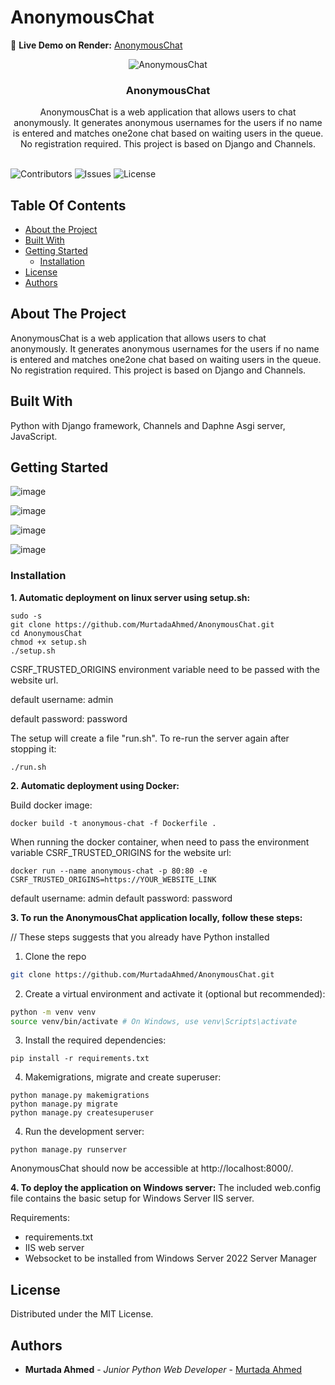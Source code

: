 # AnonymousChat
🚀 **Live Demo on Render:** <a href="https://anonymouschat-1f2d.onrender.com/" target="_blank">AnonymousChat</a>

<p align="center">
  <img src="https://github.com/MurtadaAhmed/AnonymousChat/assets/108568451/278445d1-76ed-40fd-b7f0-692c3872de9f" alt="AnonymousChat" />

</p>

<p align="center">
  

  <h3 align="center">AnonymousChat</h3>

  <p align="center">
    AnonymousChat is a web application that allows users to chat anonymously. It generates anonymous usernames for the users if no name is entered and matches one2one chat based on waiting users in the queue. No registration required. This project is based on Django and Channels.
    <br/>
    <br/>
  
  </p>
</p>

![Contributors](https://img.shields.io/github/contributors/MurtadaAhmed/AnonymousChat?color=dark-green) ![Issues](https://img.shields.io/github/issues/MurtadaAhmed/AnonymousChat) ![License](https://img.shields.io/github/license/MurtadaAhmed/AnonymousChat) 

## Table Of Contents

* [About the Project](#about-the-project)
* [Built With](#built-with)
* [Getting Started](#getting-started)
  * [Installation](#installation)
* [License](#license)
* [Authors](#authors)

## About The Project

AnonymousChat is a web application that allows users to chat anonymously. It generates anonymous usernames for the users if no name is entered and matches one2one chat based on waiting users in the queue. No registration required. This project is based on Django and Channels.

## Built With

Python with Django framework, Channels and Daphne Asgi server, JavaScript.

## Getting Started
![image](https://github.com/MurtadaAhmed/AnonymousChat/assets/108568451/94e5af61-5850-4511-90e9-03d6ecb3689d)

![image](https://github.com/MurtadaAhmed/AnonymousChat/assets/108568451/d96bd2be-1991-4faf-83d1-58e5400a8fae)

![image](https://github.com/MurtadaAhmed/AnonymousChat/assets/108568451/0155bbfb-ea1e-43d0-8612-f94f3a30bc52)

![image](https://github.com/MurtadaAhmed/AnonymousChat/assets/108568451/72bdcdfe-750f-4258-827e-d2680d24a225)

### Installation

**1. Automatic deployment on linux server using setup.sh:**

```
sudo -s
git clone https://github.com/MurtadaAhmed/AnonymousChat.git
cd AnonymousChat
chmod +x setup.sh
./setup.sh
```
CSRF_TRUSTED_ORIGINS environment variable need to be passed with the website url.

default username: admin

default password: password

The setup will create a file "run.sh". To re-run the server again after stopping it:

```
./run.sh
```

**2. Automatic deployment using Docker:**

Build docker image:
```commandline
docker build -t anonymous-chat -f Dockerfile .
```

When running the docker container, when need to pass the environment variable CSRF_TRUSTED_ORIGINS for the website url:
```commandline
docker run --name anonymous-chat -p 80:80 -e CSRF_TRUSTED_ORIGINS=https://YOUR_WEBSITE_LINK
```

default username: admin
default password: password


**3. To run the AnonymousChat application locally, follow these steps:**

// These steps suggests that you already have Python installed

1. Clone the repo

```sh
git clone https://github.com/MurtadaAhmed/AnonymousChat.git
```

2. Create a virtual environment and activate it (optional but recommended):

```sh
python -m venv venv
source venv/bin/activate # On Windows, use venv\Scripts\activate
```

3. Install the required dependencies:

```
pip install -r requirements.txt
```

4. Makemigrations, migrate and create superuser:
```
python manage.py makemigrations
python manage.py migrate
python manage.py createsuperuser
```

4. Run the development server:
```
python manage.py runserver
```

AnonymousChat should now be accessible at http://localhost:8000/.

**4. To deploy the application on Windows server:**
The included web.config file contains the basic setup for Windows Server IIS server.

Requirements:
- requirements.txt
- IIS web server
- Websocket to be installed from Windows Server 2022 Server Manager

## License

Distributed under the MIT License.

## Authors

* **Murtada Ahmed** - *Junior Python Web Developer* - [Murtada Ahmed](https://github.com/MurtadaAhmed) 
